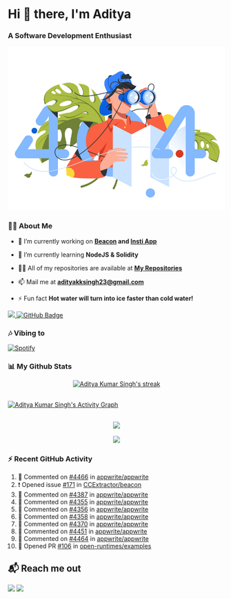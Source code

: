 <h1 align="left"> Hi 👋 there, I'm Aditya</h1>
<!-- <p align="center">
    
[![Typing SVG](https://readme-typing-svg.herokuapp.com?color=%2336BCF7&size=40&center=true&lines=Hi+There!;I'm+Aditya)](https://git.io/typing-svg)
    
</p> -->
<h3 align="left">A Software Development Enthusiast</h3>
<img src="./aditya-home.jpg" />

### 🙋‍♂️ About Me

- 🔭 I’m currently working on **[Beacon](https://github.com/CCExtractor/beacon) and [Insti App](https://github.com/IIT-BHU-InstiApp/IIT-BHU-app)**

- 🌱 I’m currently learning **NodeJS & Solidity**

- 👨‍💻 All of my repositories are available at **[My Repositories](https://github.com/ItsAdityaKSingh?tab=repositories)**

- 📫 Mail me at **adityakksingh23@gmail.com**

- ⚡ Fun fact **Hot water will turn into ice faster than cold water!**


<p align="left">
<a href="https://github.com/ItsAdityaKSingh/github-profile-views-counter">
    <img src="https://komarev.com/ghpvc/?username=itsadityaksingh">
</a> <a href="https://github.com/itsadityaksingh?tab=followers"><img src="https://img.shields.io/github/followers/itsadityaksingh?label=Followers&style=social" alt="GitHub Badge"></a>
</p>
  
### 🎶 Vibing to
[![Spotify](https://spotify-live.vercel.app/api/spotify)](https://open.spotify.com/artist/6VuMaDnrHyPL1p4EHjYLi7?si=3cl_3ZkyRLWj-AUGzT867g)

### 📊 My Github Stats
<!-- [![𝚝𝚛𝚘𝚙𝚑𝚢](https://github-profile-trophy.vercel.app/?username=ItsAdityaKSingh&column=8&margin-w=15&margin-h=15&no-bg=true&no-frame=true&theme=juicyfresh)](https://github.com/ItsAdityaKSingh)

<p align="center">
  <a>
    <img height="150" width="150" src="https://github.com/JayantGoel001/JayantGoel001/blob/master/PNG/left.png">
    <img align="center" src="https://github-readme-streak-stats.herokuapp.com/?user=ItsAdityaKSingh&theme=dark&hide_border=true"/>
    <img height="150" width="150" src="https://github.com/JayantGoel001/JayantGoel001/blob/master/PNG/right.png">
  </a>
</p> -->

<p align="center">
    <a href="https://github.com/SubhamRaoniar28/github-readme-streak-stats">
        <img title="🔥 Get streak stats for your profile at git.io/streak-stats" alt="Aditya Kumar Singh's streak" src="https://github-readme-streak-stats.herokuapp.com/?user=ItsAdityaKSingh&theme=highcontrast&hide_border=true&background=0D1117"/>
    </a>
</p>



<br/>
<a href="https://github.com/kailash360/github-readme-activity-graph"><img alt="Aditya Kumar Singh's Activity Graph" src="https://activity-graph.herokuapp.com/graph?username=itsadityaksingh&bg_color=0D1117&color=FF8539&line=FF8539&point=FFFFFF&hide_border=true" /></a>
<br/>
<br/>
<p align="center"><img src="https://github-readme-stats.vercel.app/api/top-langs/?username=itsadityaksingh&layout=compact"/></p>
<p align="center"><img src="https://github-readme-stats.vercel.app/api?username=ItsAdityaKSingh&show_icons=true&theme=swift" /></p>

### ⚡ Recent GitHub Activity
<!--RECENT_ACTIVITY:start-->
1. 💬 Commented on [#4466](https://github.com/appwrite/appwrite/issues/4466#issuecomment-1287800191) in [appwrite/appwrite](https://github.com/appwrite/appwrite)
2. ❗️ Opened issue [#171](https://github.com/CCExtractor/beacon/issues/171) in [CCExtractor/beacon](https://github.com/CCExtractor/beacon)
3. 💬 Commented on [#4387](https://github.com/appwrite/appwrite/issues/4387#issuecomment-1287654821) in [appwrite/appwrite](https://github.com/appwrite/appwrite)
4. 💬 Commented on [#4355](https://github.com/appwrite/appwrite/issues/4355#issuecomment-1287654558) in [appwrite/appwrite](https://github.com/appwrite/appwrite)
5. 💬 Commented on [#4356](https://github.com/appwrite/appwrite/issues/4356#issuecomment-1287654425) in [appwrite/appwrite](https://github.com/appwrite/appwrite)
6. 💬 Commented on [#4358](https://github.com/appwrite/appwrite/issues/4358#issuecomment-1287654226) in [appwrite/appwrite](https://github.com/appwrite/appwrite)
7. 💬 Commented on [#4370](https://github.com/appwrite/appwrite/issues/4370#issuecomment-1287653978) in [appwrite/appwrite](https://github.com/appwrite/appwrite)
8. 💬 Commented on [#4451](https://github.com/appwrite/appwrite/issues/4451#issuecomment-1287653150) in [appwrite/appwrite](https://github.com/appwrite/appwrite)
9. 💬 Commented on [#4464](https://github.com/appwrite/appwrite/issues/4464#issuecomment-1287021046) in [appwrite/appwrite](https://github.com/appwrite/appwrite)
10. 💪 Opened PR [#106](https://github.com/open-runtimes/examples/pull/106) in [open-runtimes/examples](https://github.com/open-runtimes/examples)
<!--RECENT_ACTIVITY:end-->



## 📬 Reach me out
<p align="left">
<a href = "https://www.linkedin.com/in/itsadityaksingh/"><img src="https://img.icons8.com/fluent/48/000000/linkedin.png"/></a>
<a href = "https://www.instagram.com/itsadityaksingh/"><img src="https://img.icons8.com/fluent/48/000000/instagram-new.png"/></a>
</p>

